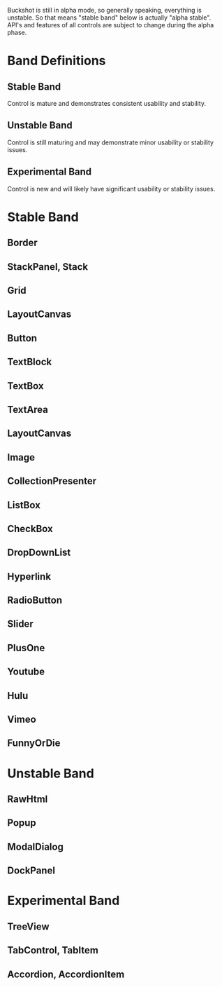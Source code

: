 Buckshot is still in alpha mode, so generally speaking, everything is unstable. So
that means "stable band" below is actually "alpha stable".  API's and features
of all controls are subject to change during the alpha phase.

# Band Definitions #
## Stable Band ##
Control is mature and demonstrates consistent usability and stability.

## Unstable Band ##
Control is still maturing and may demonstrate minor usability or stability 
issues.

## Experimental Band ##
Control is new and will likely have significant usability or stability issues.

# Stable Band #

## Border ##

## StackPanel, Stack ##

## Grid ##

## LayoutCanvas ##

## Button ##

## TextBlock ##

## TextBox ##

## TextArea ##

## LayoutCanvas ##

## Image ##

## CollectionPresenter ##

## ListBox ##

## CheckBox ##

## DropDownList ##

## Hyperlink ##

## RadioButton ##

## Slider ##

## PlusOne ##

## Youtube ##

## Hulu ##

## Vimeo ##

## FunnyOrDie ##


# Unstable Band #

## RawHtml ##

## Popup ##

## ModalDialog ##

## DockPanel ##


# Experimental Band #

## TreeView ##

## TabControl, TabItem ##

## Accordion, AccordionItem ## 